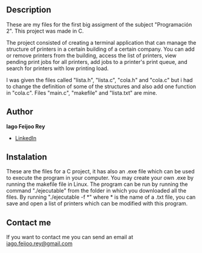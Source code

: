 ## Description

These are my files for the first big assigment of the subject "Programación 2".
This project was made in C.

The project consisted of creating a terminal application that can manage the structure of printers in a certain building of a certain company. You can add or remove printers from the building, access the list of printers, view pending print jobs for all printers, add jobs to a printer's print queue, and search for printers with low printing load.

I was given the files called "lista.h", "lista.c", "cola.h" and "cola.c" but i had to change the definition of some of the structures and also add one function in "cola.c".
Files "main.c", "makefile" and "lista.txt" are mine.

## Author
**Iago Feijoo Rey**

* [LinkedIn](www.linkedin.com/in/iagofeijoorey)

## Instalation
These are the files for a C project, it has also an .exe file which can be used to execute the program in your computer.
You may create your own .exe by running the makefile file in Linux.
The program can be run by running the command "./ejecutable" from the folder in which you downloaded all the files. 
By running "./ejecutable -f *" where * is the name of a .txt file, you can save and open a list of printers which can be modified with this program.

## Contact me
If you want to contact me you can send an email at iago.feijoo.rey@gmail.com
